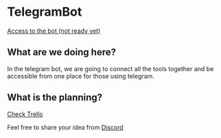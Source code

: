 # TelegramBot

[Access to the bot (not ready yet)](https://t.me/wearemahsaamini_bot)

## What are we doing here?

In the telegram bot, we are going to connect all the tools together and be accessible from one place for those using telegram.

## What is the planning?

[Check Trello](https://trello.com/b/YFFlyjYF/planning)

Feel free to share your idea from [Discord](https://discord.com/channels/1024073094366769283/1024759041966227467)
